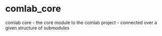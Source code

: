 # comlab_core

comlab core - the core module to the comlab project - connected over a given structure of submodules
